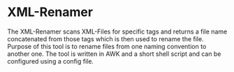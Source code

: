 # XML-Renamer
The XML-Renamer scans XML-Files for specific tags and returns a file name concatenated from those tags which is then used to rename the file. Purpose of this tool is to rename files from one naming convention to another one. The tool is written in AWK and a short shell script and can be configured using a config file.
